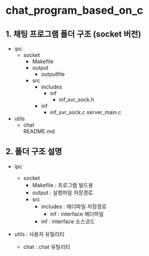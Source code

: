 # chat_program_based_on_c

## 1. 채팅 프로그램 폴더 구조 (socket 버전)

- ipc
    - socket
        - Makefile      
        - output
            - outputfile        
        - src           
            - includes  
                - inf
                    - inf_svr_sock.h   
            - inf       
                - inf_svr_sock.c
            server_main.c            
- utils                 
    - chat              
README.md


## 2. 폴더 구조 설명
- ipc
    - socket
        - Makefile      : 프로그램 빌드용
        - output        : 실행파일 저장경로
        - src           
            - includes  : 헤더파일 저장경로
                - inf   : interface 헤더파일
            - inf       : interface 소스코드

- utils                 : 사용자 유틸리티
    - chat              : chat 유틸리티